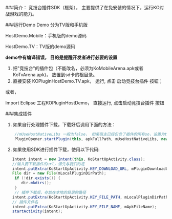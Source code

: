 ###简介：
竞技台插件SDK（框架）， 主要提供了在免安装的情况下，运行KO对战游戏的能力。

###运行Demo
Demo 分为TV版和手机版

HostDemo.Mobile：手机版的demo源码

HostDemo.TV：TV版的demo源码

**demo中有编译错误， 目的是提醒开发者进行必要的设置**

1. 把"竞技台"的插件包（不能改名，必须为KoMobileArena.apk或者KoTvArena.apk)， 放置到sd卡的根目录。
2. 直接安装 KOPluginHostDemo.TV.apk，  运行, 点击 启动竞技台插件 按钮；

或者，

Import Eclipse 工程KOPluginHostDemo， 直接运行, 点击启动竞技台插件 按钮

###集成插件
1. 如果自行处理插件下载，下载好后调用下面的方法：
```java
    //mUseHostNativeLibs 一般为false， 如果宿主已经包含了插件的所有so，设置为true
    PluginOpener.startPlugin(this, apkFullPath, mUseHostNativeLibs, new OnPluginLoadListener());
```
  
  
2. 如果使用SDK进行插件下载，使用以下代码:
```java
   Intent intent = new Intent(this, KoStartUpActivity.class);
   //输入要下载插件的url，请先与我们约定
   intent.putExtra(KoStartUpActivity.KEY_DOWNLOAD_URL, mPluginDownloadUrl);
   File dir = new File(mLocalPluginDirPath);
    if (!dir.exists()) {
       dir.mkdirs();
    }
    // 插件下载后，存放在本地的目录的路径
   intent.putExtra(KoStartUpActivity.KEY_FILE_PATH, mLocalPluginDirPath);
   // 插件文件名
   intent.putExtra(KoStartUpActivity.KEY_FILE_NAME, mApkFileName);
   startActivity(intent);
```
